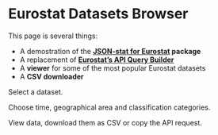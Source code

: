 # Eurostat Datasets Browser

<p>This page is several things:</p>
      <ul>
        <li>A demostration of the <strong><a href="https://www.npmjs.com/package/jsonstat-euro">JSON-stat for Eurostat</a> package</strong></li>
        <li>A replacement of <strong><a href="https://ec.europa.eu/eurostat/web/json-and-unicode-web-services/getting-started/query-builder">Eurostat&rsquo;s API Query Builder</a></strong></li>
        <li>A <strong>viewer</strong> for some of the most popular Eurostat datasets</li>
        <li>A <strong>CSV downloader</strong></li>
      </ul>
      <p>Select a dataset.</p>
      <p>Choose time, geographical area and classification categories.</p>
      <p>View data, download them as CSV or copy the API request.</p>
